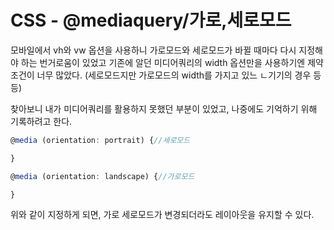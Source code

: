 # CSS - @mediaquery/가로,세로모드

모바일에서 vh와 vw 옵션을 사용하니 가로모드와 세로모드가 바뀔 때마다 다시 지정해야 하는 번거로움이 있었고 기존에 알던 미디어쿼리의 width 옵션만을 사용하기엔 제약조건이 너무 많았다. (세로모드지만 가로모드의 width를 가지고 있느 ㄴ기기의 경우 등등)

찾아보니 내가 미디어쿼리를 활용하지 못했던 부분이 있었고, 나중에도 기억하기 위해 기록하려고 한다.

```jsx
@media (orientation: portrait) {//세로모드

}

@media (orientation: landscape) {//가로모드

}
```

위와 같이 지정하게 되면, 가로 세로모드가 변경되더라도 레이아웃을 유지할 수 있다.
